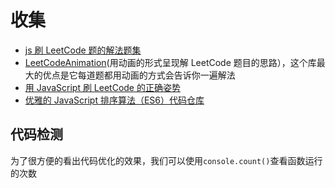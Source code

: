 # 收集

- [ js 刷 LeetCode 题的解法题集](https://github.com/azl397985856/leetcode)
- [LeetCodeAnimation](https://github.com/MisterBooo/LeetCodeAnimation)(用动画的形式呈现解 LeetCode 题目的思路），这个库最大的优点是它每道题都用动画的方式会告诉你一遍解法
- [用 JavaScript 刷 LeetCode 的正确姿势](https://juejin.im/post/5d0d9d4d6fb9a07ece67d8dd)
- [优雅的 JavaScript 排序算法（ES6）代码仓库](https://github.com/RayJune/Elegant-JavaScript-Sorting-Algorithms)

## 代码检测

为了很方便的看出代码优化的效果，我们可以使用`console.count()`查看函数运行的次数
